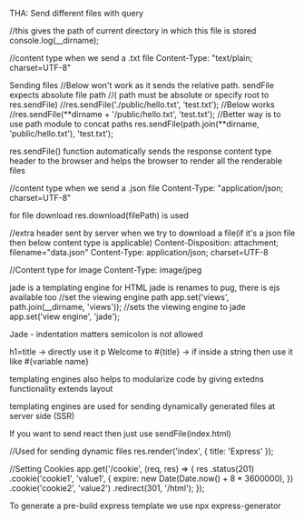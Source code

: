 THA: Send different files with query

//this gives the path of current directory in which this file is stored
console.log(\_\_dirname);

//content type when we send a .txt file
Content-Type: "text/plain; charset=UTF-8"

Sending files
//Below won't work as it sends the relative path. sendFile expects absolute file path
//( path must be absolute or specify root to res.sendFile)
//res.sendFile('./public/hello.txt', 'test.txt');
//Below works
//res.sendFile(**dirname + '/public/hello.txt', 'test.txt');
//Better way is to use path module to concat paths
res.sendFile(path.join(**dirname, 'public/hello.txt'), 'test.txt');

res.sendFile() function automatically sends the response content type header to the browser
and helps the browser to render all the renderable files

//content type when we send a .json file
Content-Type: "application/json; charset=UTF-8"

for file download
res.download(filePath) is used

//extra header sent by server when we try to download a file(if it's a json file then below content type is applicable)
Content-Disposition: attachment; filename="data.json"
Content-Type: application/json; charset=UTF-8

//Content type for image
Content-Type: image/jpeg

jade is a templating engine for HTML
jade is renames to pug, there is ejs available too
//set the viewing engine path
app.set('views', path.join(\_\_dirname, 'views'));
//sets the viewing engine to jade
app.set('view engine', 'jade');

Jade - indentation matters
semicolon is not allowed

h1=title -> directly use it
p Welcome to #{title} -> if inside a string then use it like #{variable name}

templating engines also helps to modularize code by giving extedns functionality
extends layout

templating engines are used for sending dynamically generated files at server side (SSR)

If you want to send react then just use sendFile(index.html)

//Used for sending dynamic files
res.render('index', { title: 'Express' });


//Setting Cookies
app.get('/cookie', (req, res) => {
  res
    .status(201)
    .cookie('cookie1', 'value1', {
      expire: new Date(Date.now() + 8 * 3600000),
    })
    .cookie('cookie2', 'value2')
    .redirect(301, '/html');
});

To generate a pre-build express template we use npx express-generator